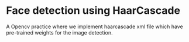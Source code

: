 # Face detection using HaarCascade
 A Opencv practice where we implement haarcascade xml file which have pre-trained weights for the image detection.
